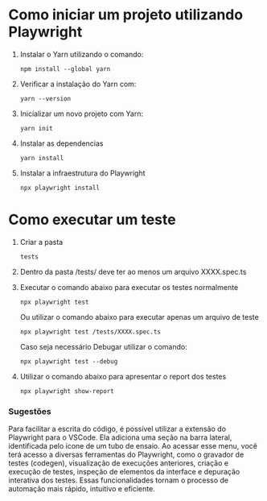 # Como iniciar um projeto utilizando Playwright

1. Instalar o Yarn utilizando o comando:
    ```
    npm install --global yarn
    ```

2. Verificar a instalação do Yarn com:
    ```
    yarn --version
    ```

3. Inicializar um novo projeto com Yarn:
    ```
    yarn init
    ```

4. Instalar as dependencias 
    ```
    yarn install

    ```

5. Instalar a infraestrutura do Playwright
    ```
    npx playwright install
    ```



# Como executar um teste

1. Criar a pasta 
    ```
    tests
    ```

2. Dentro da pasta /tests/ deve ter ao menos um arquivo XXXX.spec.ts 

3. Executar o comando abaixo para executar os testes normalmente
    ```
    npx playwright test
    ```
    Ou utilizar o comando abaixo para executar apenas um arquivo de teste
     ```
    npx playwright test /tests/XXXX.spec.ts
    ```

    Caso seja necessário Debugar utilizar o comando:
    ```
    npx playwright test --debug
    ```

4. Utilizar o comando abaixo para apresentar o report dos testes
    ```
    npx playwright show-report
    ```

### Sugestões

Para facilitar a escrita do código, é possível utilizar a extensão do Playwright para o VSCode. Ela adiciona uma seção na barra lateral, identificada pelo ícone de um tubo de ensaio. Ao acessar esse menu, você terá acesso a diversas ferramentas do Playwright, como o gravador de testes (codegen), visualização de execuções anteriores, criação e execução de testes, inspeção de elementos da interface e depuração interativa dos testes. Essas funcionalidades tornam o processo de automação mais rápido, intuitivo e eficiente.
